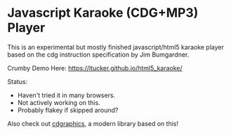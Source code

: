 Javascript Karaoke (CDG+MP3) Player
===================================

This is an experimental but mostly finished javascript/html5 karaoke
player based on the cdg instruction specification by Jim Bumgardner.

Crumby Demo Here: https://ltucker.github.io/html5_karaoke/

Status:

* Haven't tried it in many browsers.  
* Not actively working on this.
* Probably flakey if skipped around?

Also check out [cdgraphics](https://github.com/bhj/cdgraphics), a modern library based on this!